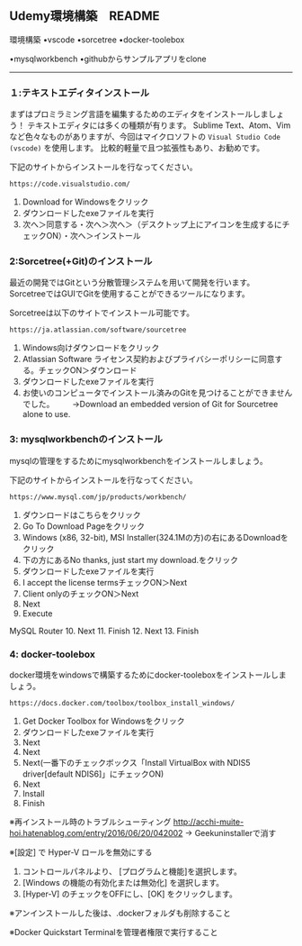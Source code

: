 ﻿## Udemy環境構築　README

環境構築
•vscode
•sorcetree
•docker-toolebox

•mysqlworkbench
•githubからサンプルアプリをclone

********************************************************************************

### １:テキストエディタインストール
まずはプロミラミング言語を編集するためのエディタをインストールしましょう！
テキストエディタには多くの種類が有ります。
Sublime Text、Atom、Vimなど色々なものがありますが、今回はマイクロソフトの `Visual Studio Code (vscode)` を使用します。
比較的軽量で且つ拡張性もあり、お勧めです。

下記のサイトからインストールを行なってください。
```
https://code.visualstudio.com/
```

1. Download for Windowsをクリック
2. ダウンロードしたexeファイルを実行
3. 次へ＞同意する・次へ＞次へ＞（デスクトップ上にアイコンを生成するにチェックON）・次へ＞インストール

### 2:Sorcetree(+Git)のインストール
最近の開発ではGitという分散管理システムを用いて開発を行います。
SorcetreeではGUIでGitを使用することができるツールになります。

Sorcetreeは以下のサイトでインストール可能です。
```
https://ja.atlassian.com/software/sourcetree
```

1. Windows向けダウンロードをクリック
2. Atlassian Software ライセンス契約およびプライバシーポリシーに同意する。チェックON＞ダウンロード
3. ダウンロードしたexeファイルを実行
4. お使いのコンピュータでインストール済みのGitを見つけることができませんでした。
　　→Download an embedded version of Git for Sourcetree alone to use.

### 3: mysqlworkbenchのインストール
mysqlの管理をするためにmysqlworkbenchをインストールしましょう。

下記のサイトからインストールを行なってください。
```
https://www.mysql.com/jp/products/workbench/
```

1. ダウンロードはこちらをクリック
2. Go To Download Pageをクリック
3. Windows (x86, 32-bit), MSI Installer(324.1Mの方)の右にあるDownloadをクリック
4. 下の方にあるNo thanks, just start my download.をクリック
5. ダウンロードしたexeファイルを実行
6. I accept the license termsチェックON＞Next
7. Client onlyのチェックON＞Next
8. Next
9. Execute

MySQL Router
10. Next
11. Finish
12. Next
13. Finish

### 4: docker-toolebox
docker環境をwindowsで構築するためにdocker-tooleboxをインストールしましょう。
```
https://docs.docker.com/toolbox/toolbox_install_windows/
```

1. Get Docker Toolbox for Windowsをクリック
2. ダウンロードしたexeファイルを実行
3. Next
4. Next
5. Next(一番下のチェックボックス「Install VirtualBox with NDIS5 driver[default NDIS6]」にチェックON)
6. Next
7. Install
8. Finish

※再インストール時のトラブルシューティング
http://acchi-muite-hoi.hatenablog.com/entry/2016/06/20/042002
-> Geekuninstallerで消す

※[設定] で Hyper-V ロールを無効にする
1. コントロールパネルより、 [プログラムと機能]を選択します。
2. [Windows の機能の有効化または無効化] を選択します。
3. [Hyper-V] のチェックをOFFにし、[OK] をクリックします。

※アンインストールした後は、.dockerフォルダも削除すること

※Docker Quickstart Terminalを管理者権限で実行すること
